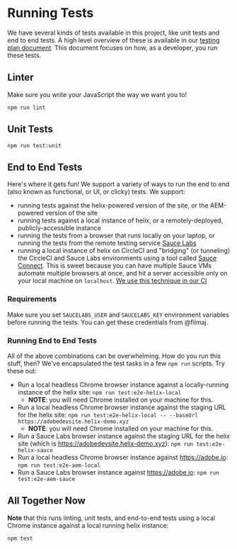 # Running Tests

We have several kinds of tests available in this project, like unit tests and
end to end tests. A high level overview of these is available in our [testing
plan document](../docs/TESTING-CD-CD.md). This document focuses on how, as a
developer, you run these tests.

## Linter

Make sure you write your JavaScript the way we want you to!

    npm run lint

## Unit Tests

    npm run test:unit

## End to End Tests

Here's where it gets fun! We support a variety of ways to run the end to end
(also known as functional, or UI, or clicky) tests. We support:

- running tests against the helix-powered version of the site, or the
    AEM-powered version of the site
- running tests against a local instance of helix, or a remotely-deployed,
    publicly-accessible instance
- running the tests from a browser that runs locally on your laptop, or running
    the tests from the remote testing service [Sauce
    Labs](http://saucelabs.com)
- running a local instance of helix on CircleCI and "bridging" (or tunneling)
    the CircleCI and Sauce Labs environments using a tool called [Sauce
    Connect](https://wiki.saucelabs.com/display/DOCS/Sauce+Connect+Proxy). This
    is sweet because you can have multiple Sauce VMs automate multiple browsers
    at once, and hit a server accessible only on your local machine on
    `localhost`. [We use this technique in our CI](../.circleci/config.yml#L15-L24)

### Requirements

Make sure you set `SAUCELABS_USER` and `SAUCELABS_KEY` environment variables
before running the tests. You can get these credentials from @filmaj.

### Running End to End Tests

All of the above combinations can be overwhelming. How do you run this stuff, then?
We've encapsulated the test tasks in a few `npm run` scripts. Try these out:

- Run a local headless Chrome browser instance against a locally-running
    instance of the helix site: `npm run test:e2e-helix-local`
    - **NOTE**: you will need Chrome installed on your machine for this.
- Run a local headless Chrome browser instance against the staging URL for the
    helix site: `npm run test:e2e-helix-local -- --baseUrl
    https://adobedevsite.helix-demo.xyz`
    - **NOTE**: you will need Chrome installed on your machine for this.
- Run a Sauce Labs browser instance against the staging URL for the helix site
    (which is https://adobedevsite.helix-demo.xyz): `npm run test:e2e-helix-sauce`
- Run a local headless Chrome browser instance against https://adobe.io: `npm
    run test:e2e-aem-local`
- Run a Sauce Labs browser instance against https://adobe.io: `npm run
    test:e2e-aem-sauce`

## All Together Now

**Note** that this runs linting, unit tests, and end-to-end tests using a local Chrome
instance against a local running helix instance:

    npm test
